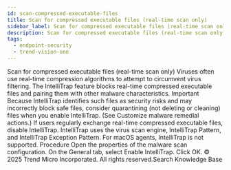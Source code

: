 ```yaml
---
id: scan-compressed-executable-files
title: Scan for compressed executable files (real-time scan only)
sidebar_label: Scan for compressed executable files (real-time scan only)
description: Scan for compressed executable files (real-time scan only)
tags:
  - endpoint-security
  - trend-vision-one
---
```


 Scan for compressed executable files (real-time scan only) Viruses often use real-time compression algorithms to attempt to circumvent virus filtering. The IntelliTrap feature blocks real-time compressed executable files and pairing them with other malware characteristics. Important Because IntelliTrap identifies such files as security risks and may incorrectly block safe files, consider quarantining (not deleting or cleaning) files when you enable IntelliTrap. (See Customize malware remedial actions.) If users regularly exchange real-time compressed executable files, disable IntelliTrap. IntelliTrap uses the virus scan engine, IntelliTrap Pattern, and IntelliTrap Exception Pattern. For macOS agents, IntelliTrap is not supported. Procedure Open the properties of the malware scan configuration. On the General tab, select Enable IntelliTrap. Click OK. © 2025 Trend Micro Incorporated. All rights reserved.Search Knowledge Base